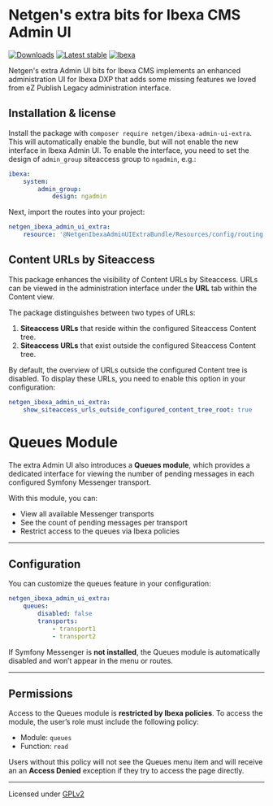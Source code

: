 Netgen's extra bits for Ibexa CMS Admin UI
==========================================

[![Downloads](https://img.shields.io/packagist/dt/netgen/ibexa-admin-ui-extra.svg)](https://packagist.org/packages/netgen/ibexa-admin-ui-extra)
[![Latest stable](https://img.shields.io/packagist/v/netgen/ibexa-admin-ui-extra.svg)](https://packagist.org/packages/netgen/ibexa-admin-ui-extra)
[![Ibexa](https://img.shields.io/badge/Ibexa-%E2%89%A5%204.6-orange.svg)](https://www.ibexa.co)

Netgen's extra Admin UI bits for Ibexa CMS implements an enhanced administration
UI for Ibexa DXP that adds some missing features we loved from eZ Publish Legacy
administration interface.

Installation & license
----------------------

Install the package with `composer require netgen/ibexa-admin-ui-extra`. This
will automatically enable the bundle, but will not enable the new interface in
Ibexa Admin UI. To enable the interface, you need to set the design of
`admin_group` siteaccess group to `ngadmin`, e.g.:

```yaml
ibexa:
    system:
        admin_group:
            design: ngadmin
```

Next, import the routes into your project:

```yaml
netgen_ibexa_admin_ui_extra:
    resource: '@NetgenIbexaAdminUIExtraBundle/Resources/config/routing.yaml'
```

Content URLs by Siteaccess
--------------------------

This package enhances the visibility of Content URLs by Siteaccess. URLs can be viewed in the administration interface under the **URL** tab within the Content view.

The package distinguishes between two types of URLs:

1. **Siteaccess URLs** that reside within the configured Siteaccess Content tree.
2. **Siteaccess URLs** that exist outside the configured Siteaccess Content tree.

By default, the overview of URLs outside the configured Content tree is disabled.
To display these URLs, you need to enable this option in your configuration:

```yaml
netgen_ibexa_admin_ui_extra:
    show_siteaccess_urls_outside_configured_content_tree_root: true
```

Queues Module
=============

The extra Admin UI also introduces a **Queues module**, which provides a dedicated interface for viewing the number of pending messages in each configured Symfony Messenger transport.

With this module, you can:

* View all available Messenger transports
* See the count of pending messages per transport
* Restrict access to the queues via Ibexa policies

---

Configuration
-------------

You can customize the queues feature in your configuration:

```yaml
netgen_ibexa_admin_ui_extra:
    queues:
        disabled: false
        transports:
            - transport1
            - transport2
```

If Symfony Messenger is **not installed**, the Queues module is automatically disabled and won’t appear in the menu or routes.

---

Permissions
-----------

Access to the Queues module is **restricted by Ibexa policies**. To access the module, the user’s role must include the following policy:

* Module: ``queues``
* Function: ``read``

Users without this policy will not see the Queues menu item and will receive an an **Access Denied** exception if they try to access the page directly.

---

Licensed under [GPLv2](LICENSE)
